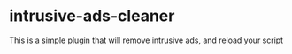 # intrusive-ads-cleaner
This is a simple plugin that will remove intrusive ads, and reload your script
